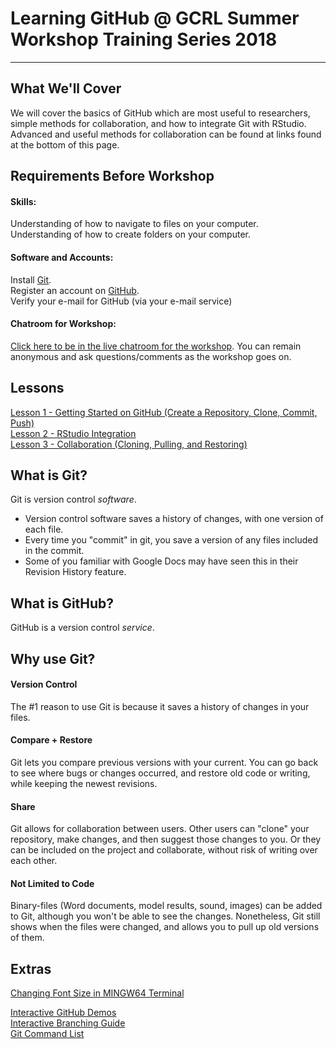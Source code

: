 # Learning GitHub @ GCRL Summer Workshop Training Series 2018
---
## What We'll Cover
We will cover the basics of GitHub which are most useful to researchers, simple methods for collaboration, and how to integrate Git with RStudio. Advanced and useful methods for collaboration can be found at links found at the bottom of this page.

## Requirements Before Workshop
#### Skills:  
Understanding of how to navigate to files on your computer.  
Understanding of how to create folders on your computer.

#### Software and Accounts:  
Install [Git](https://git-scm.com/downloads).  
Register an account on [GitHub](http://github.com).  
Verify your e-mail for GitHub (via your e-mail service)  

#### Chatroom for Workshop:
[Click here to be in the live chatroom for the workshop](https://beta.etherpad.org/p/SWT_GitHub). You can remain anonymous and ask questions/comments as the workshop goes on.

## Lessons
[Lesson 1 - Getting Started on GitHub (Create a Repository, Clone, Commit, Push)](lesson1.MD)  
[Lesson 2 - RStudio Integration](lesson2.MD)  
[Lesson 3 - Collaboration (Cloning, Pulling, and Restoring)](lesson3.MD)

## What is Git?
Git is version control *software*.  
- Version control software saves a history of changes, with one version of each file.  
- Every time you "commit" in git, you save a version of any files included in the commit.  
- Some of you familiar with Google Docs may have seen this in their Revision History feature.  

## What is GitHub?
GitHub is a version control *service*.  

## Why use Git?
#### Version Control
The #1 reason to use Git is because it saves a history of changes in your files.
#### Compare + Restore
Git lets you compare previous versions with your current. You can go back to see where bugs or changes occurred, and restore old code or writing, while keeping the newest revisions.
#### Share
Git allows for collaboration between users. Other users can "clone" your repository, make changes, and then suggest those changes to you. Or they can be included on the project and collaborate, without risk of writing over each other.
#### Not Limited to Code
Binary-files (Word documents, model results, sound, images) can be added to Git, although you won't be able to see the changes. Nonetheless, Git still shows when the files were changed, and allows you to pull up old versions of them.

## Extras
[Changing Font Size in MINGW64 Terminal](fontsize.MD)  

[Interactive GitHub Demos](https://lab.github.com)  
[Interactive Branching Guide](http://learngitbranching.js.org)  
[Git Command List](https://git-scm.com/docs)  




